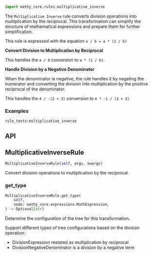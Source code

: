 ```python

import mathy_core.rules.multiplicative_inverse
```
The `Multiplicative Inverse` rule converts division operations into multiplication by the reciprocal. This transformation can simplify the structure of mathematical expressions and prepare them for further simplification.

This rule is expressed with the equation `a / b = a * (1 / b)`

**Convert Division to Multiplication by Reciprocal**

This handles the `a / b` conversion to `a * (1 / b)`.

**Handle Division by a Negative Denominator**

When the denominator is negative, the rule handles it by negating the numerator and converting the division into multiplication by the positive reciprocal of the denominator.

This handles the `4 / -(2 + 3)` conversion to `4 * -1 / (2 + 3)`

### Examples

`rule_tests:multiplicative_inverse`


## API


## MultiplicativeInverseRule
```python
MultiplicativeInverseRule(self, args, kwargs)
```
Convert division operations to multiplication by the reciprocal.
### get_type
```python
MultiplicativeInverseRule.get_type(
    self, 
    node: mathy_core.expressions.MathExpression, 
) -> Optional[str]
```
Determine the configuration of the tree for this transformation.

Support different types of tree configurations based on the division operation:
- DivisionExpression restated as multiplication by reciprocal
- DivisionNegativeDenominator is a division by a negative term

